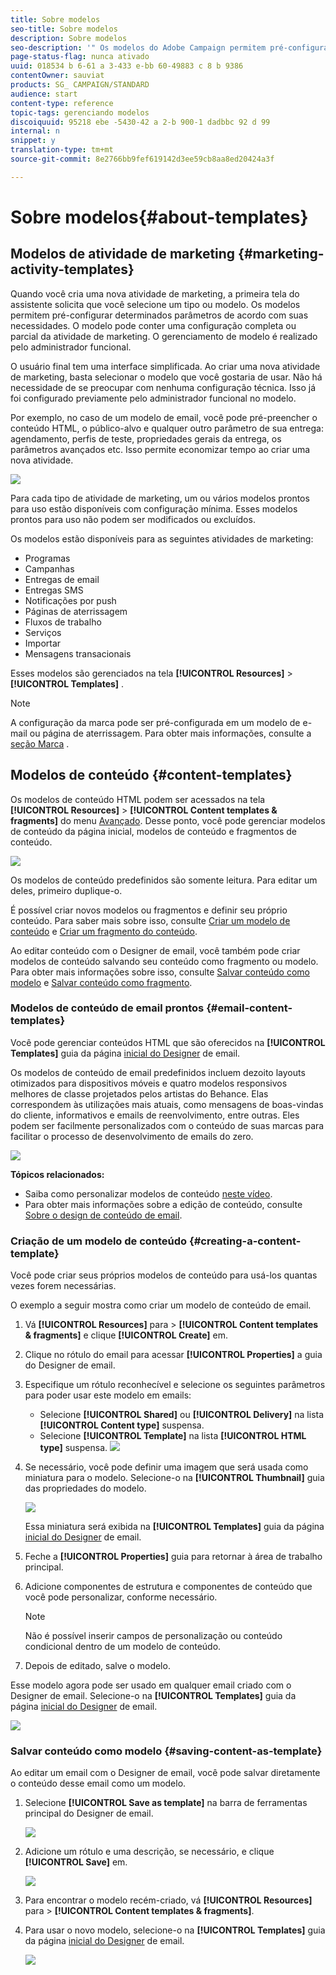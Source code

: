```yaml
---
title: Sobre modelos
seo-title: Sobre modelos
description: Sobre modelos
seo-description: '" Os modelos do Adobe Campaign permitem pré-configurar parâmetros, dependendo de suas necessidades: os modelos podem conter uma configuração completa ou parcial da atividade de marketing, a fim de simplificar o uso do Adobe Campaign para usuários finais não técnicos ".'
page-status-flag: nunca ativado
uuid: 018534 b 6-61 a 3-433 e-bb 60-49883 c 8 b 9386
contentOwner: sauviat
products: SG_ CAMPAIGN/STANDARD
audience: start
content-type: reference
topic-tags: gerenciando modelos
discoiquuid: 95218 ebe -5430-42 a 2-b 900-1 dadbbc 92 d 99
internal: n
snippet: y
translation-type: tm+mt
source-git-commit: 8e2766bb9fef619142d3ee59cb8aa8ed20424a3f

---
```



# Sobre modelos{#about-templates}

## Modelos de atividade de marketing {#marketing-activity-templates}

Quando você cria uma nova atividade de marketing, a primeira tela do assistente solicita que você selecione um tipo ou modelo. Os modelos permitem pré-configurar determinados parâmetros de acordo com suas necessidades. O modelo pode conter uma configuração completa ou parcial da atividade de marketing. O gerenciamento de modelo é realizado pelo administrador funcional.

O usuário final tem uma interface simplificada. Ao criar uma nova atividade de marketing, basta selecionar o modelo que você gostaria de usar. Não há necessidade de se preocupar com nenhuma configuração técnica. Isso já foi configurado previamente pelo administrador funcional no modelo.

Por exemplo, no caso de um modelo de email, você pode pré-preencher o conteúdo HTML, o público-alvo e qualquer outro parâmetro de sua entrega: agendamento, perfis de teste, propriedades gerais da entrega, os parâmetros avançados etc. Isso permite economizar tempo ao criar uma nova atividade.

![](assets/template_1.png)

Para cada tipo de atividade de marketing, um ou vários modelos prontos para uso estão disponíveis com configuração mínima. Esses modelos prontos para uso não podem ser modificados ou excluídos.

Os modelos estão disponíveis para as seguintes atividades de marketing:

* Programas
* Campanhas
* Entregas de email
* Entregas SMS
* Notificações por push
* Páginas de aterrissagem
* Fluxos de trabalho
* Serviços
* Importar
* Mensagens transacionais

Esses modelos são gerenciados na tela **[!UICONTROL Resources]** &gt; **[!UICONTROL Templates]** .

>[!NOTE]
>
>A configuração da marca pode ser pré-configurada em um modelo de e-mail ou página de aterrissagem. Para obter mais informações, consulte a [seção Marca](../../administration/using/branding.md) .

## Modelos de conteúdo {#content-templates}

Os modelos de conteúdo HTML podem ser acessados na tela **[!UICONTROL Resources]** &gt; **[!UICONTROL Content templates & fragments]** do menu [Avançado](../../start/using/interface-description.md#advanced-menu). Desse ponto, você pode gerenciar modelos de conteúdo da página inicial, modelos de conteúdo e fragmentos de conteúdo.

![](assets/content_templates_list.png)

Os modelos de conteúdo predefinidos são somente leitura. Para editar um deles, primeiro duplique-o.

É possível criar novos modelos ou fragmentos e definir seu próprio conteúdo. Para saber mais sobre isso, consulte [Criar um modelo de conteúdo](../../start/using/about-templates.md#creating-a-content-template) e [Criar um fragmento do conteúdo](../../designing/using/defining-the-email-structure.md#creating-a-content-fragment).

Ao editar conteúdo com o Designer de email, você também pode criar modelos de conteúdo salvando seu conteúdo como fragmento ou modelo. Para obter mais informações sobre isso, consulte [Salvar conteúdo como modelo](../../start/using/about-templates.md#saving-content-as-template) e [Salvar conteúdo como fragmento](../../designing/using/defining-the-email-structure.md#saving-content-as-a-fragment).

### Modelos de conteúdo de email prontos {#email-content-templates}

Você pode gerenciar conteúdos HTML que são oferecidos na **[!UICONTROL Templates]** guia da página [inicial do Designer](../../designing/using/about-email-content-design.md#about-the-email-designer) de email.

Os modelos de conteúdo de email predefinidos incluem dezoito layouts otimizados para dispositivos móveis e quatro modelos responsivos melhores de classe projetados pelos artistas do Behance. Elas correspondem às utilizações mais atuais, como mensagens de boas-vindas do cliente, informativos e emails de reenvolvimento, entre outras. Eles podem ser facilmente personalizados com o conteúdo de suas marcas para facilitar o processo de desenvolvimento de emails do zero.

![](assets/content_templates.png)

**Tópicos relacionados:**

* Saiba como personalizar modelos de conteúdo [neste vídeo](https://helpx.adobe.com/campaign/kt/acs/using/acs-email_content_templates-feature-video-use.html).
* Para obter mais informações sobre a edição de conteúdo, consulte [Sobre o design de conteúdo de email](../../designing/using/about-email-content-design.md).

### Criação de um modelo de conteúdo {#creating-a-content-template}

Você pode criar seus próprios modelos de conteúdo para usá-los quantas vezes forem necessárias.

O exemplo a seguir mostra como criar um modelo de conteúdo de email.

1. Vá **[!UICONTROL Resources]** para &gt; **[!UICONTROL Content templates & fragments]** e clique **[!UICONTROL Create]** em.
1. Clique no rótulo do email para acessar **[!UICONTROL Properties]** a guia do Designer de email.
1. Especifique um rótulo reconhecível e selecione os seguintes parâmetros para poder usar este modelo em emails:

   * Selecione **[!UICONTROL Shared]** ou **[!UICONTROL Delivery]** na lista **[!UICONTROL Content type]** suspensa.
   * Selecione **[!UICONTROL Template]** na lista **[!UICONTROL HTML type]** suspensa.
   ![](assets/email_designer_create-template.png)

1. Se necessário, você pode definir uma imagem que será usada como miniatura para o modelo. Selecione-o na **[!UICONTROL Thumbnail]** guia das propriedades do modelo.

   ![](assets/email_designer_create-template_thumbnail.png)

   Essa miniatura será exibida na **[!UICONTROL Templates]** guia da página [inicial do Designer](../../designing/using/about-email-content-design.md#about-the-email-designer) de email.

1. Feche a **[!UICONTROL Properties]** guia para retornar à área de trabalho principal.
1. Adicione componentes de estrutura e componentes de conteúdo que você pode personalizar, conforme necessário.
   >[!NOTE]
   >
   > Não é possível inserir campos de personalização ou conteúdo condicional dentro de um modelo de conteúdo.
1. Depois de editado, salve o modelo.

Esse modelo agora pode ser usado em qualquer email criado com o Designer de email. Selecione-o na **[!UICONTROL Templates]** guia da página [inicial do Designer](../../designing/using/about-email-content-design.md#about-the-email-designer) de email.

![](assets/content_template_new.png)

### Salvar conteúdo como modelo {#saving-content-as-template}

Ao editar um email com o Designer de email, você pode salvar diretamente o conteúdo desse email como um modelo.

<!--[!CAUTION]
>
>You cannot save as template a structure containing personalization fields or dynamic content.-->

1. Selecione **[!UICONTROL Save as template]** na barra de ferramentas principal do Designer de email.

   ![](assets/email_designer_save-as-template.png)

1. Adicione um rótulo e uma descrição, se necessário, e clique **[!UICONTROL Save]** em.

   ![](assets/email_designer_save-as-template_creation.png)

1. Para encontrar o modelo recém-criado, vá **[!UICONTROL Resources]** para &gt; **[!UICONTROL Content templates & fragments]**.

1. Para usar o novo modelo, selecione-o na **[!UICONTROL Templates]** guia da página [inicial do Designer](../../designing/using/about-email-content-design.md#about-the-email-designer) de email.

   ![](assets/content_template_new.png)

